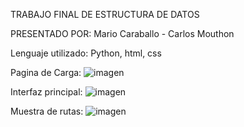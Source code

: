 TRABAJO FINAL DE ESTRUCTURA DE DATOS

PRESENTADO POR:
Mario Caraballo - Carlos Mouthon

Lenguaje utilizado: Python, html, css

Pagina de Carga:
![imagen](https://github.com/user-attachments/assets/032cfb98-ec15-47a0-a9be-8e8f79ae8a8a)

Interfaz principal:
![imagen](https://github.com/user-attachments/assets/57ddad17-f1bb-4f64-bf71-fb6e22a9ec5c)

Muestra de rutas:
![imagen](https://github.com/user-attachments/assets/90c34d6b-fb0b-4af4-8698-a01407652c5f)
